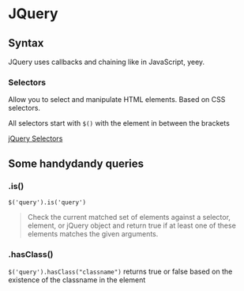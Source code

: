 # JQuery

## Syntax

JQuery uses callbacks and chaining like in JavaScript, yeey.

### Selectors

Allow you to select and manipulate HTML elements. Based on CSS selectors.

All selectors start with `$()` with the element in between the brackets

[jQuery Selectors](https://www.w3schools.com/jquery/jquery_ref_selectors.asp)

## Some handydandy queries

### .is()

`$('query').is('query')`

> Check the current matched set of elements against a selector, element, or jQuery object and return true if at least one of these elements matches the given arguments.

### .hasClass()

`$('query').hasClass("classname")` returns true or false based on the existence of the classname in the element
